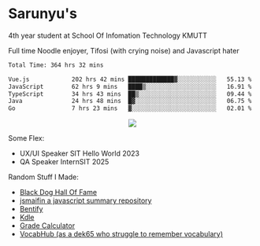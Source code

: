 # Sarunyu's
<p>4th year student at School Of Infomation Technology KMUTT</p>
<p>Full time Noodle enjoyer, Tifosi (with crying noise) and Javascript hater</p>

<!--START_SECTION:waka-->

```txt
Total Time: 364 hrs 32 mins

Vue.js            202 hrs 42 mins █████████████▓░░░░░░░░░░░   55.13 %
JavaScript        62 hrs 9 mins   ████▒░░░░░░░░░░░░░░░░░░░░   16.91 %
TypeScript        34 hrs 43 mins  ██▒░░░░░░░░░░░░░░░░░░░░░░   09.44 %
Java              24 hrs 48 mins  █▓░░░░░░░░░░░░░░░░░░░░░░░   06.75 %
Go                7 hrs 23 mins   ▓░░░░░░░░░░░░░░░░░░░░░░░░   02.01 %
```

<!--END_SECTION:waka-->
<div align=center>
  <img src="https://skillicons.dev/icons?i=typescript,javascript,nodejs,java,spring,react,vue,mysql,mongodb,docker,linux" />
</div>

Some Flex:
- UX/UI Speaker SIT Hello World 2023
- QA Speaker InternSIT 2025

Random Stuff I Made:
- [Black Dog Hall Of Fame](https://bdoghalloffame.vercel.app/)
- [jsmaifin a javascript summary repository](https://github.com/ssarunyu/js-maifin)
- [Bentify](https://bentify.vercel.app/)
- [Kdle](https://kdle.vercel.app/)
- [Grade Calculator](https://grade-calculator-virid.vercel.app/)
- [VocabHub (as a dek65 who struggle to remember vocabulary)](https://vocabhub.vercel.app/)
